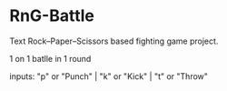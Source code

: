 # RnG-Battle
Text Rock–Paper–Scissors based fighting game project.

1 on 1 batlle in 1 round 

inputs: "p" or "Punch" | "k" or "Kick" | "t" or "Throw"
